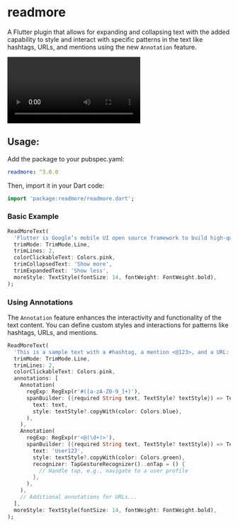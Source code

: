 # readmore

A Flutter plugin that allows for expanding and collapsing text with the added capability to style and interact with specific patterns in the text like hashtags, URLs, and mentions using the new `Annotation` feature.

![](read-more-text-view-flutter.mp4)

## Usage:
Add the package to your pubspec.yaml:

```yaml
readmore: ^3.0.0
```

Then, import it in your Dart code:

```dart
import 'package:readmore/readmore.dart';
```

### Basic Example

```dart
ReadMoreText(
  'Flutter is Google’s mobile UI open source framework to build high-quality native (super fast) interfaces for iOS and Android apps with the unified codebase.',
  trimMode: TrimMode.Line,
  trimLines: 2,
  colorClickableText: Colors.pink,
  trimCollapsedText: 'Show more',
  trimExpandedText: 'Show less',
  moreStyle: TextStyle(fontSize: 14, fontWeight: FontWeight.bold),
);
```

### Using Annotations

The `Annotation` feature enhances the interactivity and functionality of the text content. You can define custom styles and interactions for patterns like hashtags, URLs, and mentions.

```dart
ReadMoreText(
  'This is a sample text with a #hashtag, a mention <@123>, and a URL: https://example.com.',
  trimMode: TrimMode.Line,
  trimLines: 2,
  colorClickableText: Colors.pink,
  annotations: [
    Annotation(
      regExp: RegExp(r'#([a-zA-Z0-9_]+)'),
      spanBuilder: ({required String text, TextStyle? textStyle}) => TextSpan(
        text: text,
        style: textStyle?.copyWith(color: Colors.blue),
      ),
    ),
    Annotation(
      regExp: RegExp(r'<@(\d+)>'),
      spanBuilder: ({required String text, TextStyle? textStyle}) => TextSpan(
        text: 'User123',
        style: textStyle?.copyWith(color: Colors.green),
        recognizer: TapGestureRecognizer()..onTap = () {
          // Handle tap, e.g., navigate to a user profile
        },
      ),
    ),
    // Additional annotations for URLs...
  ],
  moreStyle: TextStyle(fontSize: 14, fontWeight: FontWeight.bold),
);
```

